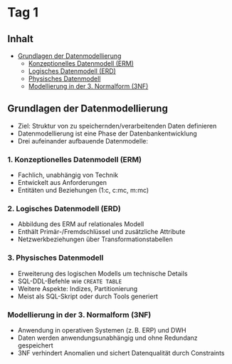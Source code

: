 # Tag 1 
## Inhalt
- [Grundlagen der Datenmodellierung](#grundlagen-der-datenmodellierung)
  - [Konzeptionelles Datenmodell (ERM)](#1-konzeptionelles-datenmodell-erm)
  - [Logisches Datenmodell (ERD)](#2-logisches-datenmodell-erd)
  - [Physisches Datenmodell](#3-physisches-datenmodell)
  - [Modellierung in der 3. Normalform (3NF)](#modellierung-in-der-3-normalform-3nf)


## Grundlagen der Datenmodellierung

- Ziel: Struktur von zu speichernden/verarbeitenden Daten definieren  
- Datenmodellierung ist eine Phase der Datenbankentwicklung  
- Drei aufeinander aufbauende Datenmodelle:

### 1. Konzeptionelles Datenmodell (ERM)
- Fachlich, unabhängig von Technik  
- Entwickelt aus Anforderungen  
- Entitäten und Beziehungen (1:c, c:mc, m:mc)

### 2. Logisches Datenmodell (ERD)
- Abbildung des ERM auf relationales Modell  
- Enthält Primär-/Fremdschlüssel und zusätzliche Attribute  
- Netzwerkbeziehungen über Transformationstabellen

### 3. Physisches Datenmodell
- Erweiterung des logischen Modells um technische Details  
- SQL-DDL-Befehle wie `CREATE TABLE`  
- Weitere Aspekte: Indizes, Partitionierung  
- Meist als SQL-Skript oder durch Tools generiert

### Modellierung in der 3. Normalform (3NF)
- Anwendung in operativen Systemen (z. B. ERP) und DWH  
- Daten werden anwendungsunabhängig und ohne Redundanz gespeichert  
- 3NF verhindert Anomalien und sichert Datenqualität durch Constraints
